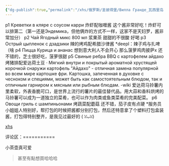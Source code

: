 ```yaml
---
{"dg-publish":true,"permalink":"/xhs/俄罗斯/圣彼得堡/Вилла Гранде_瓦西里岛24-25线/","tags":["rednote","圣彼得堡"],"updated":"2025-03-30T20:39:10.832+08:00"}
---
```


 

p1 Креветки в кляре с соусом карри 炸虾配咖喱酱 这个酱非常好吃！炸虾可以排第二（第一还是Эндемика，但他俩炸的方式不一样，这家不是天妇罗，酱非常加分）
p2 Чай Ягодный микс 800 мл 浆果茶 甜甜的不很酸 好喝
p3 Острый цыпленок с дзадзики 辣的烤鸡配希腊沙律酱 *deepl：辣子鸡与扎啤（啥
p4 Пицца Курица и ананас 想到意大利人不会开心 那么菠萝鸡肉披萨x 还不错的，芝士很好吃，菠萝很甜
p5 Свиные ребра BBQ с картофелем айдахо 烤猪排配爱达荷土豆
· Мягкий внутри и покрытый ароматной хрустящей корочкой снаружи картофель "Айдахо" - отличная замена популярной во всем мире картошке фри. Картошка, запеченная в духовке с чесноком и специями, может быть как самостоятельным блюдом, так и отличным гарниром к мясным или рыбным блюдам. -wiki
爱达荷马铃薯内里柔软，外表香脆可口，是世界上流行的薯片的最佳替代品。用大蒜和香料烘烤的马铃薯可以成为一道独立的菜肴，也可以作为肉类或鱼类菜肴的完美配菜。
p6 Овощи гриль с шампиньонами 烤蔬菜配蘑菇 还不错，茄子皮有点硬
*服务员小姐姐人特别好，帮打包的时候把酱都分别打包，然后还特意拿了个塑料打包盒装酱，打包得特别整齐，是我见过最好的 ( ꈍᴗꈍ)

[xhs](https://www.xiaohongshu.com/explore/648e3506000000001300ecb8?xsec_token=ABBRuW_PhTdjc9vwbQHOoWV-Xbm3cATqrX8tMm3L6oBwk=&xsec_source=pc_user)

评论区：===========

小茶壶真可爱

> 甚至有點想買哈哈哈